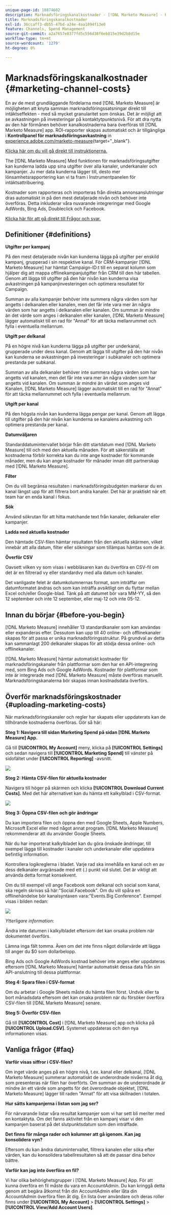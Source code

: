 ```yaml
---
unique-page-id: 18874602
description: Marknadsföringskanalkostnader - [!DNL Marketo Measure] - Produktdokumentation
title: Marknadsföringskanalkostnader
exl-id: 36ccaff3-db55-47bd-a24e-4aa1894f13e0
feature: Channels, Spend Management
source-git-commit: a2a7657e8377fd5c556d38f6eb815e39d2b8d15e
workflow-type: tm+mt
source-wordcount: '1279'
ht-degree: 0%

---
```


# Marknadsföringskanalkostnader {#marketing-channel-costs}

En av de mest grundläggande fördelarna med [!DNL Marketo Measure] är möjligheten att knyta samman marknadsföringssatsningar direkt till intäktseffekten - med så mycket granularitet som önskas. Det är möjligt att se avkastningen på investeringar på kontaktytpunktsnivå. För att dra nytta av den här förmånen behöver kanalkostnaderna bara överföras till [!DNL Marketo Measure] app. ROI-rapporter skapas automatiskt och är tillgängliga i **Kontrollpanel för marknadsföringsavkastning** in [experience.adobe.com/marketo-measure](https://experience.adobe.com/marketo-measure){target="_blank"}.

[Klicka här om du vill gå direkt till instruktionerna.](/help/marketing-spend/spend-management/marketing-channel-costs.md#uploading-marketing-costs)

The [!DNL Marketo Measure] Med funktionen för marknadsföringsutgifter kan kunderna ladda upp sina utgifter över alla kanaler, underkanaler och kampanjer. Ju mer data kunderna lägger till, desto mer lönsamhetsrapportering kan vi ta fram i Instrumentpanelen för intäktsattribuering.

Kostnader som rapporteras och importeras från direkta annonsanslutningar dras automatiskt in på den mest detaljerade nivån och behöver inte överföras. Detta inkluderar våra nuvarande integreringar med Google AdWords, Bing Ads, Doubleclick och Facebook.

[Klicka här för att gå direkt till Frågor och svar.](/help/marketing-spend/spend-management/marketing-channel-costs.md#faq)

## Definitioner {#definitions}

**Utgifter per kampanj**

På den mest detaljerade nivån kan kunderna lägga på utgifter per enskild kampanj, grupperad i sin respektive kanal. För CRM-kampanjer [!DNL Marketo Measure] har hämtat Campaign-ID:t till en separat kolumn som hjälper dig att mappa offlinekampanjutgifter från CRM till den här tabellen. Genom att lägga till utgifter på den här nivån kan kunderna visa avkastningen på kampanjinvesteringen och optimera resultatet för Campaign.

Summan av alla kampanjer behöver inte summera några värden som har angetts i delkanalen eller kanalen, men det får inte vara mer än några värden som har angetts i delkanalen eller kanalen. Om summan är mindre än det värde som anges i delkanalen eller kanalen, [!DNL Marketo Measure] lägger automatiskt till en rad för &quot;Annat&quot; för att täcka mellanrummet och fylla i eventuella mellanrum.

**Utgift per delkanal**

På en högre nivå kan kunderna lägga på utgifter per underkanal, grupperade under dess kanal. Genom att lägga till utgifter på den här nivån kan kunderna se avkastningen på investeringar i subkanaler och optimera prestanda per subkanal.

Summan av alla delkanaler behöver inte summera några värden som har angetts vid kanalen, men det får inte vara mer än några värden som har angetts vid kanalen. Om summan är mindre än värdet som anges vid Kanalen, [!DNL Marketo Measure] lägger automatiskt till en rad för &quot;Annat&quot; för att täcka mellanrummet och fylla i eventuella mellanrum.

**Utgift per kanal**

På den högsta nivån kan kunderna lägga pengar per kanal. Genom att lägga till utgifter på den här nivån kan kunderna se kanalens avkastning och optimera prestanda per kanal.

**Datumväljaren**

Standarddatumintervallet börjar från ditt startdatum med [!DNL Marketo Measure] till och med den aktuella månaden. För att säkerställa att kostnaderna förblir korrekta kan du inte ange kostnader för kommande månader, men du kan ange kostnader för månader innan ditt partnerskap med [!DNL Marketo Measure].

**Filter**

Om du vill begränsa resultaten i marknadsföringsbudgeten markerar du en kanal längst upp för att filtrera bort andra kanaler. Det här är praktiskt när ett team har en enda kanal i fokus.

**Sök**

Använd sökrutan för att hitta matchande text från kanaler, delkanaler eller kampanjer.

**Ladda ned aktuella kostnader**

Den hämtade CSV-filen hämtar resultaten från den aktuella skärmen, vilket innebär att alla datum, filter eller sökningar som tillämpas hämtas som de är.

**Överför CSV**

Oavsett vilken vy som visas i webbläsaren kan du överföra en CSV-fil om det är en filtrerad vy eller standardvy med alla datum och kanaler.

Det vanligaste felet är datumkolumnernas format, som inträffar om datumformatet ändras och som kan inträffa avsiktligt om du flyttar mellan Excel och/eller Google-blad. Tänk på att datumet bör vara MM-YY, så den 12 september och inte 12 september, eller maj-12 och inte 05-12.

## Innan du börjar {#before-you-begin}

[!DNL Marketo Measure] innehåller 13 standardkanaler som kan användas eller expanderas efter. Dessutom kan upp till 40 online- och offlinekanaler skapas för att passa er unika marknadsföringsstruktur. På grundval av detta kan sammanlagt 200 delkanaler skapas för att stödja dessa online- och offlinekanaler.

[!DNL Marketo Measure] hämtar automatiskt kostnader för marknadsföringskanaler från plattformar som den har en API-integrering med, som Bing Ads och Google AdWords. Kostnader för plattformar som inte är integrerade med [!DNL Marketo Measure] måste överföras manuellt. Marknadsföringskanalerna bör skapas innan kostnadsdata överförs.

## Överför marknadsföringskostnader {#uploading-marketing-costs}

När marknadsföringskanaler och regler har skapats eller uppdaterats kan de tillhörande kostnaderna överföras. Gör så här:

**Steg 1: Navigera till sidan Marketing Spend på sidan [!DNL Marketo Measure] App.**

Gå till **[!UICONTROL My Account]** meny, klicka på **[!UICONTROL Settings]** och sedan navigera till **[!UICONTROL Marketing Spend]** till vänster på sidofältet under **[!UICONTROL Reporting]** -avsnitt.

![](assets/1.png)

**Steg 2: Hämta CSV-filen för aktuella kostnader**

Navigera till höger på skärmen och klicka **[!UICONTROL Download Current Costs].** Med det här alternativet kan du hämta ett kalkylblad i CSV-format.

![](assets/2.png)

**Steg 3: Öppna CSV-filen och gör ändringar**

Du kan importera filen och öppna den med Google Sheets, Apple Numbers, Microsoft Excel eller med något annat program. [!DNL Marketo Measure] rekommenderar att du använder Google Sheets.

När du har importerat kalkylbladet kan du göra önskade ändringar, till exempel lägga till kostnader i kanaler och underkanaler eller uppdatera befintlig information.

Kontrollera logikreglerna i bladet. Varje rad ska innehålla en kanal och en av dess delkanaler avgränsade med ett (.) punkt vid slutet. Det är viktigt att använda detta format konsekvent.

Om du till exempel vill ange Facebook som delkanal och social som kanal, ska regeln skrivas så här:&quot;Social.Facebook&quot;. Om du vill spåra en offlinehändelse bör kanalsyntaxen vara:&quot;Events.Big Conference&quot;. Exempel visas i bilden nedan:

![](assets/3.png)

_Ytterligare information_:

Ändra inte datumen i kalkylbladet eftersom det kan orsaka problem när dokumentet överförs.

Lämna inga fält tomma. Även om det inte finns något dollarvärde att lägga till anger du $0 som dollarbelopp.

Bing Ads och Google AdWords kostnad behöver inte anges eller uppdateras eftersom [!DNL Marketo Measure] hämtar automatiskt dessa data från sin API-anslutning till dessa plattformar.

**Steg 4: Spara filen i CSV-format**

Om du arbetar i Google Sheets måste du hämta filen först. Undvik eller ta bort månadsdata eftersom det kan orsaka problem när du försöker överföra CSV-filen till [!DNL Marketo Measure] senare.

**Steg 5: Överför CSV-filen**

Gå till **[!UICONTROL Cost]** i [!DNL Marketo Measure] app och klicka på **[!UICONTROL Upload.CSV]**. Systemet uppdateras och den nya informationen visas.

## Vanliga frågor {#faq}

**Varför visas siffror i CSV-filen?**

Om inget värde anges på en högre nivå, t.ex. kanal eller delkanal, [!DNL Marketo Measure] summerar automatiskt de underordnade nivåerna åt dig, som presenteras när filen har överförts. Om summan av de underordnade är mindre än ett värde som angetts för det överordnade objektet, [!DNL Marketo Measure] lägger till raden &quot;Annat&quot; för att visa skillnaden i totalen.

**Hur sätts kampanjerna i listan som jag ser?**

För närvarande listar våra resultat kampanjer som vi har sett bli meriter med en kontaktyta. Om det fanns aktivitet från en kampanj visar vi den kampanjen baserat på det slutpunktsdatum som den inträffade.

**Det finns för många rader och kolumner att gå igenom. Kan jag konsolidera vyn?**

Eftersom du kan ändra datumintervallet, filtrera kanalen eller söka efter värden, kan du konsolidera tabellresultaten så att de passar dina behov bättre.

**Varför kan jag inte överföra en fil?**

Vi har olika behörighetsgrupper i [!DNL Marketo Measure] App. För att kunna överföra en fil måste du vara en AccountAdmin. Du kan kringgå detta genom att begära åtkomst från din AccountAdmin eller låta din AccountAdmin överföra filen åt dig. En lista över användare och deras roller finns under **[!UICONTROL My Account]** > **[!UICONTROL Settings]** > **[!UICONTROL View/Add Account Users]**.
